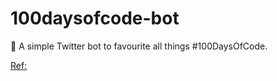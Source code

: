 # 100daysofcode-bot
🤖 A simple Twitter bot to favourite all things #100DaysOfCode.

[Ref:](https://medium.com/@ajukco/how-i-built-a-twitter-bot-for-100daysofcode-768ef5e12405)
